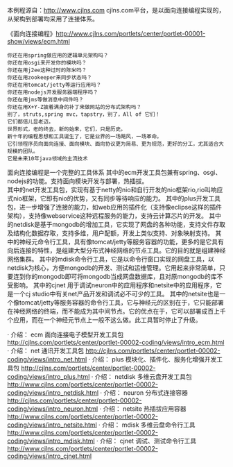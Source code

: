 本例程源自：http://www.cjlns.com
cjlns.com平台，是以面向连接编程实现的，从架构到部署均采用了连接体系。

 《面向连接编程》http://www.cjlns.com/portlets/center/portlet-00001-show/views/ecm.html
 
	你还在用spring做应用的逻辑单元架构吗？
	你还在用osgi来开发你的模块吗？
	你还在用j2ee这种过时的陈米吗？
	你还在用zookeeper来同步状态吗？
	你还在用tomcat/jetty等运行应用吗？
	你还在用nodejs开发服务器端程序吗？
	你还在用jms等做消息中间件吗？
	你还在用X+Y-Z披着满身的补丁来做网站的分布式架构吗？
	别了，struts,spring mvc，tapstry，别了，All of 它们！
	它们都倍儿显老迈。
	世界形式，老的终去，新的始来，它们，只是历史。
	新十年的编程思想和工具诞生了，它是业界的一场飓风，一场革命。
	它引领程序员向面向连接、面向模块、面向协议更为简易、更为规范，更好的分工，尤其适合大规模的团队。
	它是未来10年java领域的主流技术
	
面向连接编程是一个完整的工具体系
	其中的ecm开发工具包兼有spring、osgi、nodejs的功能。支持面向模块开发与部署，热插拔。 	
	其中的net开发工具包，实现有基于netty的nio和自行开发的nio框架rio,rio叫响应式nio框架，它即有nio的优势，又有同步等待响应的能力。
	其中的plus开发工具包，进一步增强了连接的能力，如web应用的插件化（支持像eclipse这样的插件架构），支持像webservice这种远程服务的能力，支持云计算芯片的开发。
	其中的netdisk是基于mongodb的增加工具，它实现了网盘的各种功能，支持文件存取及结构化数据存取，支持多维，用户配额，开发上类似支持、对象映射支持。
	其中的神经元命令行工具，具有像tomcat/jetty等服务容器的功能，更多的是它具有向后连接的特性，是组建大型分布式神经网络的节点工具。它的目的就是组建神经网络集群。
	其中的mdisk命令行工具，它是以命令行窗口实现的网盘工具，以netdisk为核心，方便mongodb的开发、测试和运维管理。它用起来非常简单，只要连到你的mongodb即可将mongodb当成网盘数据库，且对原mongodb的库不受影响。
	其中的cjnet 用于调试neuron中的应用程序和netsite中的应用程序，它是一个cj studio中有关net产品开发和调试必不可少的工具。
	其中的netsite也是一个像tomcat/jetty等服务容器的命令行工具，它与神经元的区别在于，它只能部署在神经网络的终端，而不能成为其中间节点。它的优点在于，它可以部署成百上千个应用，而在一个神经元节点上一般不这么做。此工具暂时停止了升级。
	
· 介绍： ecm 面向连接电子模型开发工具包 http://cjlns.com/portlets/center/portlet-00002-coding/views/intro_ecm.html
· 介绍： net 通讯开发工具包 http://cjlns.com/portlets/center/portlet-00002-coding/views/intro_net.html
· 介绍： plus 模块化、插件化、服务化增强开发工具包 http://cjlns.com/portlets/center/portlet-00002-coding/views/intro_plus.html
· 介绍： netdisk 多维云盘开发工具包 http://www.cjlns.com/portlets/center/portlet-00002-coding/views/intro_netdisk.html
· 介绍： neuron 分布式连接容器 http://cjlns.com/portlets/center/portlet-00002-coding/views/intro_neuron.html
· 介绍： netsite 热插拔应用容器 http://www.cjlns.com/portlets/center/portlet-00002-coding/views/intro_netsite.html
· 介绍： mdisk 多维云盘命令行工具 http://www.cjlns.com/portlets/center/portlet-00002-coding/views/intro_mdisk.html
· 介绍： cjnet 调试、测试命令行工具 http://www.cjlns.com/portlets/center/portlet-00002-coding/views/intro_cjnet.html


